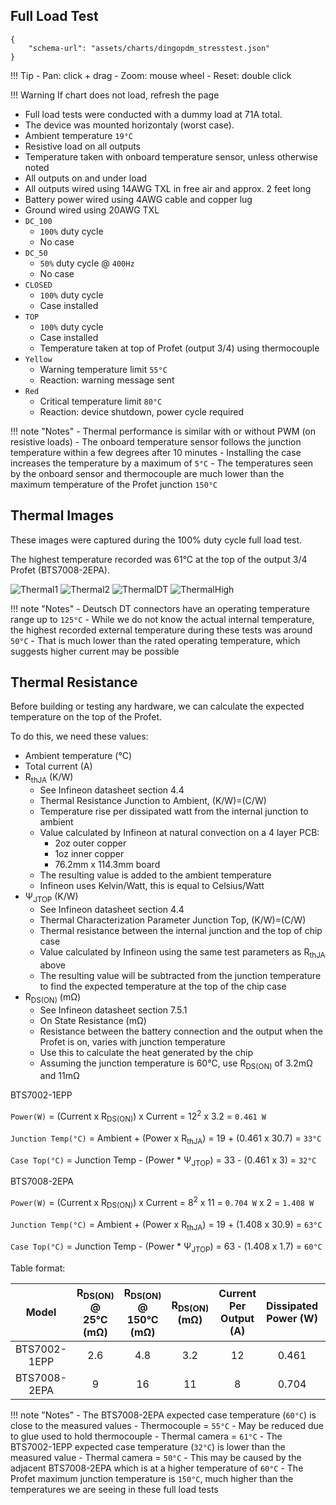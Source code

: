 ## Full Load Test

```vegalite 
{
    "schema-url": "assets/charts/dingopdm_stresstest.json"
}
```

!!! Tip
    - Pan: click + drag
    - Zoom: mouse wheel
    - Reset: double click

!!! Warning
    If chart does not load, refresh the page

- Full load tests were conducted with a dummy load at 71A total.
- The device was mounted horizontaly (worst case).
- Ambient temperature `19°C`
- Resistive load on all outputs
- Temperature taken with onboard temperature sensor, unless otherwise noted
- All outputs on and under load
- All outputs wired using 14AWG TXL in free air and approx. 2 feet long
- Battery power wired using 4AWG cable and copper lug
- Ground wired using 20AWG TXL
- `DC_100`
    - `100%` duty cycle
    - No case
- `DC_50`
    - `50%` duty cycle @ `400Hz`
    - No case
- `CLOSED`
    - `100%` duty cycle
    - Case installed
- `TOP`
    - `100%` duty cycle
    - Case installed
    - Temperature taken at top of Profet (output 3/4) using thermocouple
- `Yellow`
    - Warning temperature limit `55°C`
    - Reaction: warning message sent
- `Red`
    - Critical temperature limit `80°C`
    - Reaction: device shutdown, power cycle required

!!! note "Notes"
    - Thermal performance is similar with or without PWM (on resistive loads)
    - The onboard temperature sensor follows the junction temperature within a few degrees after 10 minutes
    - Installing the case increases the temperature by a maximum of `5°C`
    - The temperatures seen by the onboard sensor and thermocouple are much lower than the maximum temperature of the Profet junction `150°C`



## Thermal Images

These images were captured during the 100% duty cycle full load test. 

The highest temperature recorded was 61°C at the top of the output 3/4 Profet (BTS7008-2EPA). 

![Thermal1](../images/thermal1.jpg)
![Thermal2](../images/thermal2.jpg)
![ThermalDT](../images/thermal_dt.jpg)
![ThermalHigh](../images/thermal_high.jpg)

!!! note "Notes"
    - Deutsch DT connectors have an operating temperature range up to `125°C`
      - While we do not know the actual internal temperature, the highest recorded external temperature during these tests was around `50°C`
      - That is much lower than the rated operating temperature, which suggests higher current may be possible



## Thermal Resistance

Before building or testing any hardware, we can calculate the expected temperature on the top of the Profet. 

To do this, we need these values:

- Ambient temperature (°C)
- Total current (A)
- R<sub>thJA</sub> (K/W)
    - See Infineon datasheet section 4.4
    - Thermal Resistance Junction to Ambient, (K/W)=(C/W)
    - Temperature rise per dissipated watt from the internal junction to ambient
    - Value calculated by Infineon at natural convection on a 4 layer PCB:
        - 2oz outer copper
        - 1oz inner copper
        - 76.2mm x 114.3mm board
    - The resulting value is added to the ambient temperature
    - Infineon uses Kelvin/Watt, this is equal to Celsius/Watt
- Ψ<sub>JTOP</sub> (K/W)
    - See Infineon datasheet section 4.4
    - Thermal Characterization Parameter Junction Top, (K/W)=(C/W)
    - Thermal resistance between the internal junction and the top of chip case
    - Value calculated by Infineon using the same test parameters as R<sub>thJA</sub> above
    - The resulting value will be subtracted from the junction temperature to find the expected temperature at the top of the chip case
- R<sub>DS(ON)</sub> (mΩ)
    - See Infineon datasheet section 7.5.1
    - On State Resistance (mΩ)
    - Resistance between the battery connection and the output when the Profet is on, varies with junction temperature
    - Use this to calculate the heat generated by the chip
    - Assuming the junction temperature is 60°C, use R<sub>DS(ON)</sub> of 3.2mΩ and 11mΩ

BTS7002-1EPP

`Power(W)` = (Current x R<sub>DS(ON)</sub>) x Current = 12<sup>2</sup> x 3.2 = `0.461 W`

`Junction Temp(°C)` = Ambient + (Power x R<sub>thJA</sub>) = 19 + (0.461 x 30.7) = `33°C`

`Case Top(°C)` = Junction Temp - (Power * Ψ<sub>JTOP</sub>) = 33 - (0.461 x 3) = `32°C`

BTS7008-2EPA

`Power(W)` = (Current x R<sub>DS(ON)</sub>) x Current = 8<sup>2</sup> x 11 = `0.704 W` x 2 = `1.408 W`

`Junction Temp(°C)` = Ambient + (Power x R<sub>thJA</sub>) = 19 + (1.408 x 30.9) = `63°C`

`Case Top(°C)` = Junction Temp - (Power * Ψ<sub>JTOP</sub>) = 63 - (1.408 x 1.7) = `60°C`


Table format:

| Model        | R<sub>DS(ON)</sub> @ 25°C (mΩ) | R<sub>DS(ON)</sub> @ 150°C (mΩ) | R<sub>DS(ON)</sub> (mΩ) | Current Per Output (A) | Dissipated Power (W) | # Channels | Total Dissipated Power (W) | Ambient Temp (°C) | R<sub>thJA</sub> (C/W) | Junction Temp (°C) | Ψ<sub>JTOP</sub> (C/W) | Case Top (°C) |
|:------------:|:------------------------------:|:-------------------------------:|:-----------------------:|:----------------------:|:--------------------:|:----------:|:--------------------------:|:-----------------:|:----------------------:|:------------------:|:----------------------:|:-------------:|
| BTS7002-1EPP | 2.6                            | 4.8                             | 3.2                     | 12                     | 0.461                | 1          | 0.461                      | 19                | 30.7                   | 33                 | 3                      | 32            |
| BTS7008-2EPA | 9                              | 16                              | 11                      | 8                      | 0.704                | 2          | 1.408                      | 19                | 30.9                   | 63                 | 1.7                    | 60            |

!!! note "Notes"
    - The BTS7008-2EPA expected case temperature (`60°C`) is close to the measured values
        - Thermocouple = `55°C` 
            - May be reduced due to glue used to hold thermocouple
        - Thermal camera = `61°C`
    - The BTS7002-1EPP expected case temperature (`32°C`) is lower than the measured value
        - Thermal camera = `50°C`
        - This may be caused by the adjacent BTS7008-2EPA which is at a higher temperature of `60°C`
    - The Profet maximum junction temperature is `150°C`, much higher than the temperatures we are seeing in these full load tests
